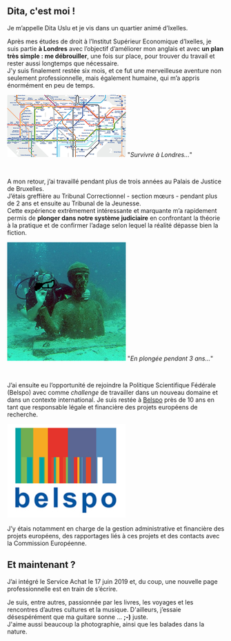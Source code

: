 <link rel="stylesheet" href="S2.css">
<link rel="stylesheet" href="foghorn2.css">

## Dita, c'est moi ! 

Je m’appelle Dita Uslu et je vis dans un quartier animé d’Ixelles.

Après mes études de droit à l’Institut Supérieur Economique d’Ixelles, je suis partie **à Londres** avec l’objectif d’améliorer mon anglais et avec **un plan très simple : me débrouiller**, une fois sur place, pour trouver du travail et rester aussi longtemps que nécessaire.  
J'y suis finalement restée six mois, et ce fut une merveilleuse aventure non seulement professionnelle, mais également humaine, qui m’a appris énormément en peu de temps.

![](metro_Londres.png) "*Survivre à Londres...*"

&nbsp;

A mon retour, j’ai travaillé pendant plus de trois années au Palais de Justice de Bruxelles.  
J’étais greffière au Tribunal Correctionnel - section m&oelig;urs - pendant plus de 2 ans et ensuite au Tribunal de la Jeunesse.  
Cette expérience extrêmement intéressante et marquante m’a rapidement permis de **plonger dans notre système judiciaire** en confrontant la théorie à la pratique et de confirmer l’adage selon lequel la réalité dépasse bien la fiction.

![](plongee.png) "*En plongée pendant 3 ans...*"

&nbsp; 

J’ai ensuite eu l’opportunité de rejoindre la Politique Scientifique Fédérale (Belspo) avec comme *challenge* de travailler dans un nouveau domaine et dans un contexte international. Je suis restée à [Belspo](https://www.belspo.be/) près de 10 ans en tant que responsable légale et financière des projets européens de recherche.  

![](belspo.png)

J’y étais notamment en charge de la gestion administrative et financière des projets européens, des rapportages liés à ces projets et des contacts avec la Commission Européenne.

## Et maintenant ?

J’ai intégré le Service Achat le 17 juin 2019 et, du coup, une nouvelle page professionnelle est en train de s’écrire.

Je suis, entre autres, passionnée par les livres, les voyages et les rencontres d’autres cultures et la musique. D'ailleurs, j’essaie désespérément que ma guitare sonne ... **;-)** juste.   
J'aime aussi beaucoup la photographie, ainsi que les balades dans la nature.

